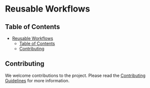 # Reusable Workflows

## Table of Contents

- [Reusable Workflows](#reusable-workflows)
  - [Table of Contents](#table-of-contents)
  - [Contributing](#contributing)

<!-- Add documentation -->

## Contributing

We welcome contributions to the project. Please read the [Contributing Guidelines](docs/CONTRIBUTING.md) for more information.
